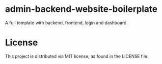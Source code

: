 # admin-backend-website-boilerplate
A full template with backend, frontend, login and dashboard


# License

This project is distributed via MIT license, as found in the LICENSE file.
